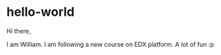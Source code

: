 # hello-world

Hi there,

I am William. I am following a new course on EDX platform. A lot of fun :p
